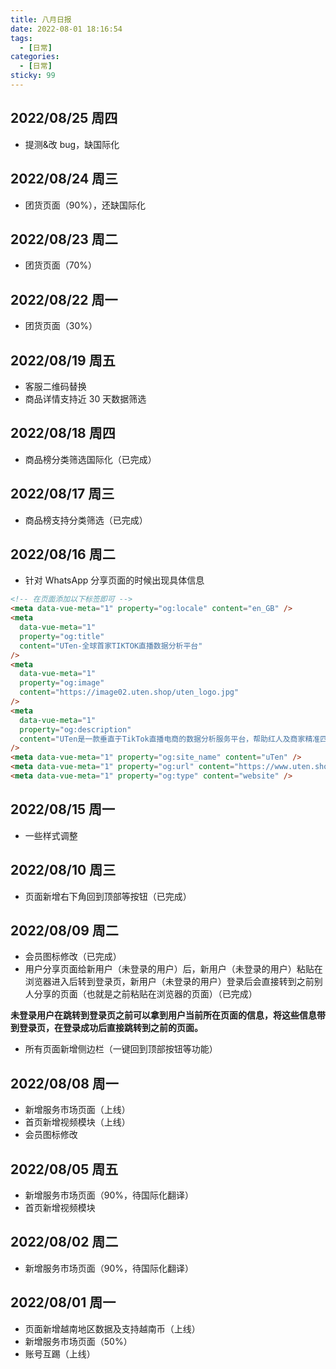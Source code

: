 ```yaml
---
title: 八月日报
date: 2022-08-01 18:16:54
tags:
  - [日常]
categories:
  - [日常]
sticky: 99
---
```


## 2022/08/25 周四

- 提测&改 bug，缺国际化

## 2022/08/24 周三

- 团货页面（90%），还缺国际化

## 2022/08/23 周二

- 团货页面（70%）

## 2022/08/22 周一

- 团货页面（30%）

## 2022/08/19 周五

- 客服二维码替换
- 商品详情支持近 30 天数据筛选

## 2022/08/18 周四

- 商品榜分类筛选国际化（已完成）

## 2022/08/17 周三

- 商品榜支持分类筛选（已完成）

## 2022/08/16 周二

- 针对 WhatsApp 分享页面的时候出现具体信息

```html
<!-- 在页面添加以下标签即可 -->
<meta data-vue-meta="1" property="og:locale" content="en_GB" />
<meta
  data-vue-meta="1"
  property="og:title"
  content="UTen-全球首家TIKTOK直播数据分析平台"
/>
<meta
  data-vue-meta="1"
  property="og:image"
  content="https://image02.uten.shop/uten_logo.jpg"
/>
<meta
  data-vue-meta="1"
  property="og:description"
  content="UTen是一款垂直于TikTok直播电商的数据分析服务平台，帮助红人及商家精准匹配提升直播带货效率，为直播电商从业者提供一站式营销服务 。"
/>
<meta data-vue-meta="1" property="og:site_name" content="uTen" />
<meta data-vue-meta="1" property="og:url" content="https://www.uten.shop/" />
<meta data-vue-meta="1" property="og:type" content="website" />
```

## 2022/08/15 周一

- 一些样式调整

## 2022/08/10 周三

- 页面新增右下角回到顶部等按钮（已完成）

## 2022/08/09 周二

- 会员图标修改（已完成）
- 用户分享页面给新用户（未登录的用户）后，新用户（未登录的用户）粘贴在浏览器进入后转到登录页，新用户（未登录的用户）登录后会直接转到之前别人分享的页面（也就是之前粘贴在浏览器的页面）（已完成）

**未登录用户在跳转到登录页之前可以拿到用户当前所在页面的信息，将这些信息带到登录页，在登录成功后直接跳转到之前的页面。**

- 所有页面新增侧边栏（一键回到顶部按钮等功能）

## 2022/08/08 周一

- 新增服务市场页面（上线）
- 首页新增视频模块（上线）
- 会员图标修改

## 2022/08/05 周五

- 新增服务市场页面（90%，待国际化翻译）
- 首页新增视频模块

## 2022/08/02 周二

- 新增服务市场页面（90%，待国际化翻译）

## 2022/08/01 周一

- 页面新增越南地区数据及支持越南币（上线）
- 新增服务市场页面（50%）
- 账号互踢（上线）
